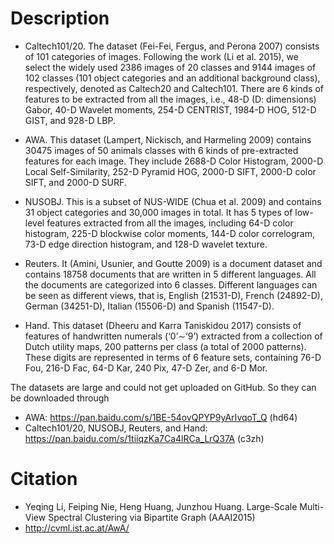# Description

* Caltech101/20.
The dataset (Fei-Fei, Fergus, and Perona 2007) consists of 101 categories of images. Following the work (Li et al. 2015), we select the widely used 2386 images of 20 classes and 9144 images of 102 classes (101 object categories and an additional background class), respectively, denoted as Caltech20 and Caltech101. There are 6 kinds of features to be extracted from all the images, i.e., 48-D (D: dimensions) Gabor, 40-D Wavelet moments, 254-D CENTRIST, 1984-D HOG, 512-D GIST, and 928-D LBP.

* AWA. This dataset (Lampert, Nickisch, and Harmeling 2009) contains 30475 images of 50 animals classes with 6 kinds of pre-extracted features for each image. They include 2688-D Color Histogram, 2000-D Local Self-Similarity, 252-D Pyramid HOG, 2000-D SIFT, 2000-D color SIFT, and 2000-D SURF.

* NUSOBJ. This is a subset of NUS-WIDE (Chua et al. 2009) and contains 31 object categories and 30,000 images in total. It has 5 types of low-level features extracted from all the images, including 64-D color histogram, 225-D blockwise color moments, 144-D color correlogram, 73-D edge direction histogram, and 128-D wavelet texture.

* Reuters. It (Amini, Usunier, and Goutte 2009) is a document dataset and contains 18758 documents that are written
in 5 different languages. All the documents are categorized into 6 classes. Different languages can be seen as different
views, that is, English (21531-D), French (24892-D), German (34251-D), Italian (15506-D) and Spanish (11547-D).

* Hand. This dataset (Dheeru and Karra Taniskidou 2017) consists of features of handwritten numerals (‘0’∼‘9’) extracted from a collection of Dutch utility maps, 200 patterns per class (a total of 2000 patterns). These digits are represented in terms of 6 feature sets, containing 76-D Fou, 216-D Fac, 64-D Kar, 240 Pix, 47-D Zer, and 6-D Mor.

The datasets are large and could not get uploaded on GitHub. So they can be downloaded through 
* AWA: https://pan.baidu.com/s/1BE-54ovQPYP9yArIvqoT_Q (hd64)
* Caltech101/20, NUSOBJ, Reuters, and Hand: https://pan.baidu.com/s/1tiiqzKa7Ca4lRCa_LrQ37A (c3zh)

# Citation
* Yeqing Li, Feiping Nie, Heng Huang, Junzhou Huang. Large-Scale Multi-View Spectral Clustering via Bipartite Graph (AAAI2015)
* http://cvml.ist.ac.at/AwA/
